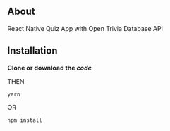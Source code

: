 ## About
React Native Quiz App with Open Trivia Database API

## Installation
**Clone or download the _code_** 

THEN

```
yarn
```

OR

```npm install```
